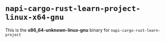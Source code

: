 # `napi-cargo-rust-learn-project-linux-x64-gnu`

This is the **x86_64-unknown-linux-gnu** binary for `napi-cargo-rust-learn-project`
